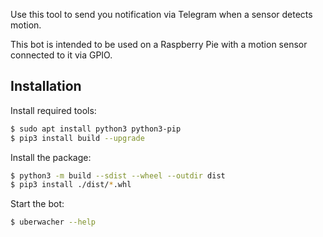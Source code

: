 Use this tool to send you notification via Telegram when a sensor detects motion.

This bot is intended to be used on a Raspberry Pie with a motion sensor connected to it via GPIO.

## Installation

Install required tools:
```bash
$ sudo apt install python3 python3-pip
$ pip3 install build --upgrade
```

Install the package:

```bash
$ python3 -m build --sdist --wheel --outdir dist
$ pip3 install ./dist/*.whl
```

Start the bot:

```bash
$ uberwacher --help
```



